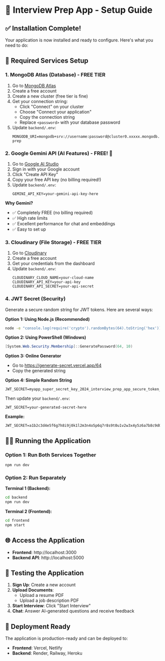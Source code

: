 # 🚀 Interview Prep App - Setup Guide

## ✅ Installation Complete!

Your application is now installed and ready to configure. Here's what you need to do:

## 🔧 Required Services Setup

### 1. MongoDB Atlas (Database) - FREE TIER
1. Go to [MongoDB Atlas](https://cloud.mongodb.com)
2. Create a free account
3. Create a new cluster (free tier is fine)
4. Get your connection string:
   - Click "Connect" on your cluster
   - Choose "Connect your application"
   - Copy the connection string
   - Replace `<password>` with your database password
5. Update `backend/.env`:
   ```
   MONGODB_URI=mongodb+srv://username:password@cluster0.xxxxx.mongodb.net/interview-prep
   ```

### 2. Google Gemini API (AI Features) - FREE! 🎉
1. Go to [Google AI Studio](https://makersuite.google.com/app/apikey)
2. Sign in with your Google account
3. Click "Create API Key" 
4. Copy your free API key (no billing required!)
5. Update `backend/.env`:
   ```
   GEMINI_API_KEY=your-gemini-api-key-here
   ```

**Why Gemini?**
- ✅ Completely FREE (no billing required)
- ✅ High rate limits
- ✅ Excellent performance for chat and embeddings
- ✅ Easy to set up

### 3. Cloudinary (File Storage) - FREE TIER
1. Go to [Cloudinary](https://cloudinary.com)
2. Create a free account
3. Get your credentials from the dashboard
4. Update `backend/.env`:
   ```
   CLOUDINARY_CLOUD_NAME=your-cloud-name
   CLOUDINARY_API_KEY=your-api-key
   CLOUDINARY_API_SECRET=your-api-secret
   ```

### 4. JWT Secret (Security)
Generate a secure random string for JWT tokens. Here are several ways:

**Option 1: Using Node.js (Recommended)**
```bash
node -e "console.log(require('crypto').randomBytes(64).toString('hex'))"
```

**Option 2: Using PowerShell (Windows)**
```powershell
[System.Web.Security.Membership]::GeneratePassword(64, 10)
```

**Option 3: Online Generator**
- Go to https://generate-secret.vercel.app/64
- Copy the generated string

**Option 4: Simple Random String**
```
JWT_SECRET=myapp_super_secret_key_2024_interview_prep_app_secure_token_12345
```

Then update your `backend/.env`:
```
JWT_SECRET=your-generated-secret-here
```

**Example:**
```
JWT_SECRET=a1b2c3d4e5f6g7h8i9j0k1l2m3n4o5p6q7r8s9t0u1v2w3x4y5z6a7b8c9d0e1f2
```

## 🏃‍♂️ Running the Application

### Option 1: Run Both Services Together
```bash
npm run dev
```

### Option 2: Run Separately
**Terminal 1 (Backend):**
```bash
cd backend
npm run dev
```

**Terminal 2 (Frontend):**
```bash
cd frontend
npm start
```

## 🌐 Access the Application

- **Frontend**: http://localhost:3000
- **Backend API**: http://localhost:5000

## 🧪 Testing the Application

1. **Sign Up**: Create a new account
2. **Upload Documents**: 
   - Upload a resume PDF
   - Upload a job description PDF
3. **Start Interview**: Click "Start Interview" 
4. **Chat**: Answer AI-generated questions and receive feedback

## 🚀 Deployment Ready

The application is production-ready and can be deployed to:
- **Frontend**: Vercel, Netlify
- **Backend**: Render, Railway, Heroku

